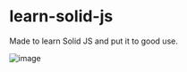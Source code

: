 # learn-solid-js

Made to learn Solid JS and put it to good use.

![image](https://user-images.githubusercontent.com/70052450/170608489-9013b47a-49a4-49a8-8c5b-92f8de383629.png)
